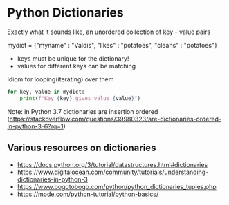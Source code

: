 # Python Dictionaries

Exactly what it sounds like, an unordered collection of key - value pairs

mydict = {"myname" : "Valdis", "likes" : "potatoes", "cleans" : "potatoes"}

* keys must be unique for the dictionary!
* values for different keys can be matching

Idiom for looping(iterating) over them

```python
for key, value in mydict:
    print(f"Key {key} gives value {value}")
```

Note: in Python 3.7 dictionaries are insertion ordered (https://stackoverflow.com/questions/39980323/are-dictionaries-ordered-in-python-3-6?rq=1)


## Various resources on dictionaries

* https://docs.python.org/3/tutorial/datastructures.html#dictionaries
* https://www.digitalocean.com/community/tutorials/understanding-dictionaries-in-python-3
* https://www.bogotobogo.com/python/python_dictionaries_tuples.php
* https://mode.com/python-tutorial/python-basics/
